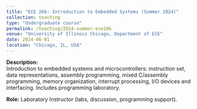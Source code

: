 ```yaml
---
title: "ECE 266: Introduction to Embedded Systems (Summer 2024)"
collection: teaching
type: "Undergraduate course"
permalink: /teaching/2024-summer-ece266
venue: "University of Illinois Chicago, Department of ECE"
date: 2024-06-01
location: "Chicago, IL, USA"
---
```


**Description:**  
Introduction to embedded systems and microcontrollers: instruction set, data representations, assembly programming, mixed C/assembly programming, memory organization, interrupt processing, I/O devices and interfacing. Includes programming laboratory.  


**Role:** Laboratory Instructor (labs, discussion, programming support).